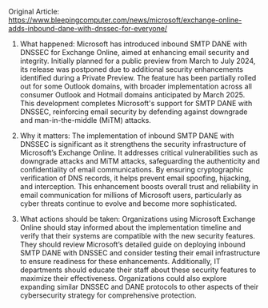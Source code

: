 Original Article: https://www.bleepingcomputer.com/news/microsoft/exchange-online-adds-inbound-dane-with-dnssec-for-everyone/

1) What happened:
Microsoft has introduced inbound SMTP DANE with DNSSEC for Exchange Online, aimed at enhancing email security and integrity. Initially planned for a public preview from March to July 2024, its release was postponed due to additional security enhancements identified during a Private Preview. The feature has been partially rolled out for some Outlook domains, with broader implementation across all consumer Outlook and Hotmail domains anticipated by March 2025. This development completes Microsoft's support for SMTP DANE with DNSSEC, reinforcing email security by defending against downgrade and man-in-the-middle (MiTM) attacks.

2) Why it matters:
The implementation of inbound SMTP DANE with DNSSEC is significant as it strengthens the security infrastructure of Microsoft’s Exchange Online. It addresses critical vulnerabilities such as downgrade attacks and MiTM attacks, safeguarding the authenticity and confidentiality of email communications. By ensuring cryptographic verification of DNS records, it helps prevent email spoofing, hijacking, and interception. This enhancement boosts overall trust and reliability in email communication for millions of Microsoft users, particularly as cyber threats continue to evolve and become more sophisticated.

3) What actions should be taken:
Organizations using Microsoft Exchange Online should stay informed about the implementation timeline and verify that their systems are compatible with the new security features. They should review Microsoft’s detailed guide on deploying inbound SMTP DANE with DNSSEC and consider testing their email infrastructure to ensure readiness for these enhancements. Additionally, IT departments should educate their staff about these security features to maximize their effectiveness. Organizations could also explore expanding similar DNSSEC and DANE protocols to other aspects of their cybersecurity strategy for comprehensive protection.